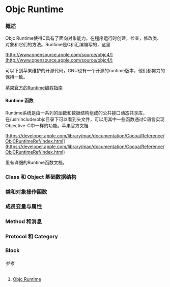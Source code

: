 # Objc Runtime

### 概述

Objc Runtime使得C具有了面向对象能力，在程序运行时创建，检查，修改类、对象和它们的方法。Runtime是C和汇编编写的，这里

[http://www.opensource.apple.com/source/objc4/](http://www.opensource.apple.com/source/objc4/)

可以下到苹果维护的开源代码，GNU也有一个开源的runtime版本，他们都努力的保持一致。

[苹果官方的Runtime编程指南](https://developer.apple.com/library/mac/documentation/Cocoa/Conceptual/ObjCRuntimeGuide/Introduction/Introduction.html#//apple_ref/doc/uid/TP40008048)

#### Runtime 函数

Runtime系统是由一系列的函数和数据结构组成的公共接口动态共享库，在/usr/include/objc目录下可以看到头文件，可以用其中一些函数通过C语言实现Objective-C中一样的功能。苹果官方文档

[https://developer.apple.com/library/mac/documentation/Cocoa/Reference/ObjCRuntimeRef/index.html](https://developer.apple.com/library/mac/documentation/Cocoa/Reference/ObjCRuntimeRef/index.html)

里有详细的Runtime函数文档。

### Class 和 Object 基础数据结构



### 类和对象操作函数

### 成员变量与属性

### Method 和消息

### Protocol 和 Category

### Block



###### 参考

1. [Objc Runtime](https://github.com/ming1016/study/wiki/Objc-Runtime)



